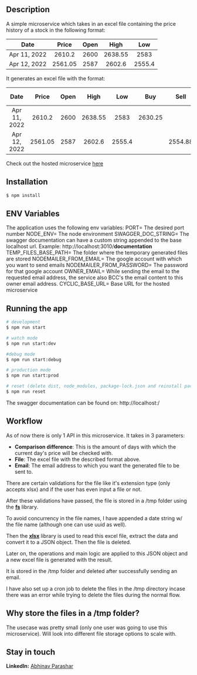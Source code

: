 ## Description

A simple microservice which takes in an excel file containing the price history of a stock in the following format:

| Date         | Price     | Open   | High    | Low    |
| :-----:      | :---:     | :---:  | :---:   | :---:  |
| Apr 11, 2022 | 2610.2    | 2600   | 2638.55 | 2583   |
| Apr 12, 2022 | 2561.05   | 2587   | 2602.6  | 2555.4 |

It generates an excel file with the format:

| Date         | Price     | Open   | High    | Low    | Buy     | Sell    |  Profit | Total Profit |
| :-----:      | :---:     | :---:  | :---:   | :---:  | :---:   | :---:   | :---:   |   :---:      |
| Apr 11, 2022 | 2610.2    | 2600   | 2638.55 | 2583   | 2630.25 |         |         |              |
| Apr 12, 2022 | 2561.05   | 2587   | 2602.6  | 2555.4 |         | 2554.88 | -75.37  | -75.37       |

Check out the hosted microservice [here](https://abhinavp06-marketreportgenerator.cyclic.app/documentation)

## Installation

```bash
$ npm install
```

## ENV Variables

The application uses the following env variables:
    PORT= The desired port number
    NODE_ENV= The node environment
    SWAGGER_DOC_STRING= The swagger documentation can have a custom string appended to the base localhost url. Example: http://localhost:3010/**documentation**
    TEMP_FILES_BASE_PATH= The folder where the temporary generated files are stored
    NODEMAILER_FROM_EMAIL= The google account with which you want to send emails
    NODEMAILER_FROM_PASSWORD= The password for that google account
    OWNER_EMAIL= While sending the email to the requested email address, the service also BCC's the email content to this owner email address.
    CYCLIC_BASE_URL= Base URL for the hosted microservice

## Running the app

```bash
# development
$ npm run start

# watch mode
$ npm run start:dev

#debug mode
$ npm run start:debug

# production mode
$ npm run start:prod

# reset (delete dist, node_modules, package-lock.json and reinstall packages)
$ npm run reset
```

The swagger documentation can be found on: http://localhost:<PORT NUMBER>/<SWAGGER DOC STRING>

## Workflow

As of now there is only 1 API in this microservice. It takes in 3 parameters:
  - **Comparison difference**: This is the amount of days with which the current day's price will be checked with.
  - **File**: The excel file with the described format above.
  - **Email**: The email address to which you want the generated file to be sent to.

There are certain validations for the file like it's extension type (only accepts xlsx) and if the user has even input a file or not.

After these validations have passed, the file is stored in a /tmp folder using the **[fs](https://nodejs.org/api/fs.html)** library.

To avoid concurrency in the file names, I have appended a date string w/ the file name (although one can use uuid as well).

Then the **[xlsx](https://www.npmjs.com/package/xlsx)** library is used to read this excel file, extract the data and convert it to a JSON object. Then the file is deleted.

Later on, the operations and main logic are applied to this JSON object and a new excel file is generated with the result.

It is stored in the /tmp folder and deleted after successfully sending an email.

I have also set up a cron job to delete the files in the /tmp directory incase there was an error while trying to delete the files during the normal flow.

## Why store the files in a /tmp folder?
The usecase was pretty small (only one user was going to use this microservice). Will look into different file storage options to scale with.

## Stay in touch

**LinkedIn:**  [Abhinav Parashar](https://www.linkedin.com/in/abhinavp06/)

